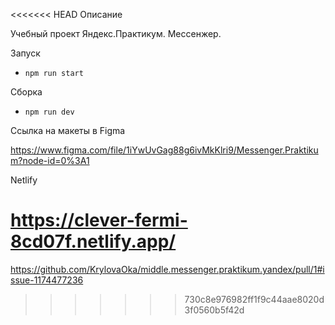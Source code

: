 <<<<<<< HEAD
Описание

Учебный проект Яндекс.Практикум. 
Мессенжер.

Запуск

- `npm run start`

Сборка

- `npm run dev`

Ссылка на макеты в Figma

https://www.figma.com/file/1iYwUvGag88g6ivMkKlri9/Messenger.Praktikum?node-id=0%3A1

Netlify

https://clever-fermi-8cd07f.netlify.app/
=======
https://github.com/KrylovaOka/middle.messenger.praktikum.yandex/pull/1#issue-1174477236
>>>>>>> 730c8e976982ff1f9c44aae8020d3f0560b5f42d
